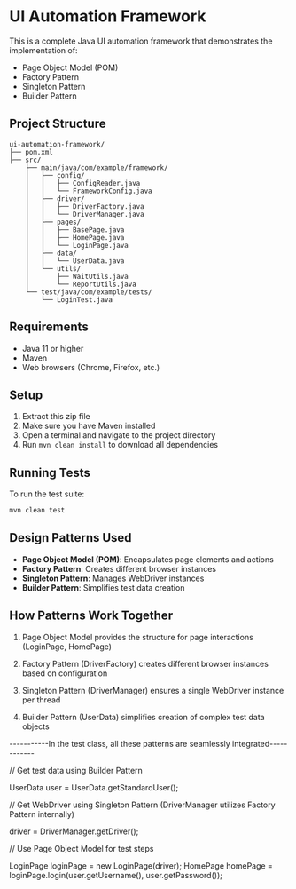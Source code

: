 # UI Automation Framework

This is a complete Java UI automation framework that demonstrates the implementation of:
- Page Object Model (POM)
- Factory Pattern
- Singleton Pattern
- Builder Pattern

## Project Structure

```
ui-automation-framework/
├── pom.xml
├── src/
    ├── main/java/com/example/framework/
    │   ├── config/
    │   │   ├── ConfigReader.java
    │   │   └── FrameworkConfig.java
    │   ├── driver/
    │   │   ├── DriverFactory.java
    │   │   └── DriverManager.java
    │   ├── pages/
    │   │   ├── BasePage.java
    │   │   ├── HomePage.java
    │   │   └── LoginPage.java
    │   ├── data/
    │   │   └── UserData.java
    │   └── utils/
    │       ├── WaitUtils.java
    │       └── ReportUtils.java
    └── test/java/com/example/tests/
        └── LoginTest.java
```

## Requirements

- Java 11 or higher
- Maven
- Web browsers (Chrome, Firefox, etc.)

## Setup

1. Extract this zip file
2. Make sure you have Maven installed
3. Open a terminal and navigate to the project directory
4. Run `mvn clean install` to download all dependencies

## Running Tests

To run the test suite:
```bash
mvn clean test
```

## Design Patterns Used

- **Page Object Model (POM)**: Encapsulates page elements and actions
- **Factory Pattern**: Creates different browser instances
- **Singleton Pattern**: Manages WebDriver instances
- **Builder Pattern**: Simplifies test data creation

## How Patterns Work Together
1. Page Object Model provides the structure for page interactions (LoginPage, HomePage)

2. Factory Pattern (DriverFactory) creates different browser instances based on configuration

3. Singleton Pattern (DriverManager) ensures a single WebDriver instance per thread

4. Builder Pattern (UserData) simplifies creation of complex test data objects

-----------In the test class, all these patterns are seamlessly integrated------------


// Get test data using Builder Pattern


UserData user = UserData.getStandardUser();

// Get WebDriver using Singleton Pattern (DriverManager utilizes Factory Pattern internally)


driver = DriverManager.getDriver();

// Use Page Object Model for test steps


LoginPage loginPage = new LoginPage(driver);
HomePage homePage = loginPage.login(user.getUsername(), user.getPassword());

